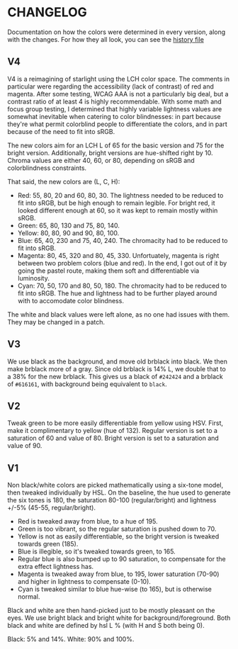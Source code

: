 # CHANGELOG
Documentation on how the colors were determined in every version, along with the changes.
For how they all look, you can see the [history file](data/HISTORY.md)

## V4
V4 is a reimagining of starlight using the LCH color space.
The comments in particular were regarding the accessibility (lack of contrast) of red and magenta.
After some testing, WCAG AAA is not a particularly big deal, but a contrast ratio of at least 4 is highly recommendable.
With some math and focus group testing,
I determined that highly variable lightness values are somewhat inevitable when catering to color blindnesses:
in part because they're what permit colorblind people to differentiate the colors,
and in part because of the need to fit into sRGB.

The new colors aim for an LCH L of 65 for the basic version and 75 for the bright version.
Additionally, bright versions are hue-shifted right by 10.
Chroma values are either 40, 60, or 80, depending on sRGB and colorblindness constraints.

That said, the new colors are (L, C, H):
* Red: 55, 80, 20 and 60, 80, 30.
  The lightness needed to be reduced to fit into sRGB, but be high enough to remain legible.
  For bright red, it looked different enough at 60, so it was kept to remain mostly within sRGB.
* Green: 65, 80, 130 and 75, 80, 140.
* Yellow: 80, 80, 90 and 90, 80, 100.
* Blue: 65, 40, 230 and 75, 40, 240.
  The chromacity had to be reduced to fit into sRGB.
* Magenta: 80, 45, 320 and 80, 45, 330.
  Unfortuately, magenta is right between two problem colors (blue and red).
  In the end, I got out of it by going the pastel route, making them soft
  and differentiable via luminosity.
* Cyan: 70, 50, 170 and 80, 50, 180.
  The chromacity had to be reduced to fit into sRGB.
  The hue and lightness had to be further played around with to accomodate color blindness.

The white and black values were left alone, as no one had issues with them.
They may be changed in a patch.

## V3
We use black as the background, and move old brblack into black.
We then make brblack more of a gray.
Since old brblack is 14% L, we double that to a 38% for the new brblack.
This gives us a black of `#242424` and a brblack of `#616161`,
with background being equivalent to `black`.

## V2
Tweak green to be more easily differentiable from yellow using HSV.
First, make it complimentary to yellow (hue of 132).
Regular version is set to a saturation of 60 and value of 80.
Bright version is set to a saturation and value of 90.

## V1
Non black/white colors are picked mathematically using a six-tone model, then tweaked individually by HSL.
On the baseline, the hue used to generate the six tones is 180, the saturation 80-100 (regular/bright) and lightness +/-5% (45-55, regular/bright).

* Red is tweaked away from blue, to a hue of 195.
* Green is too vibrant, so the regular saturation is pushed down to 70.
* Yellow is not as easily differentiable, so the bright version is tweaked towards green (185).
* Blue is illegible, so it's tweaked towards green, to 165.
* Regular blue is also bumped up to 90 saturation, to compensate for the extra effect lightness has.
* Magenta is tweaked away from blue, to 195, lower saturation (70-90) and higher in lightness to compensate (0-10).
* Cyan is tweaked similar to blue hue-wise (to 165), but is otherwise normal.

Black and white are then hand-picked just to be mostly pleasant on the eyes.
We use bright black and bright white for background/foreground.
Both black and white are defined by hsl L % (with H and S both being 0).

Black: 5% and 14%.
White: 90% and 100%.
